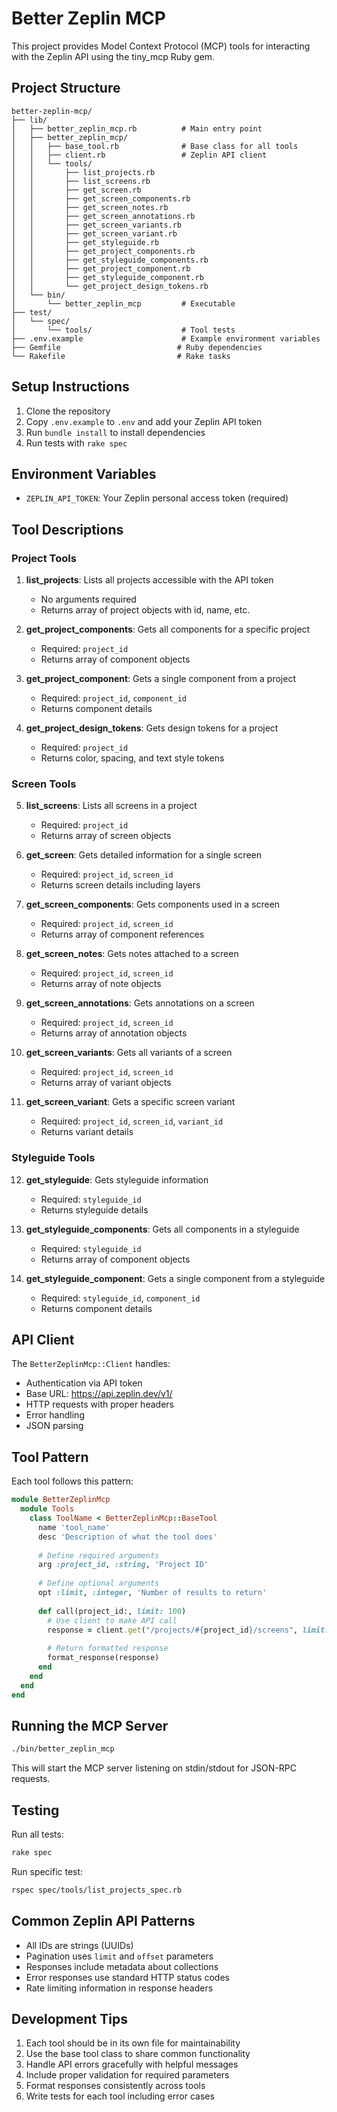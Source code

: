 # Better Zeplin MCP

This project provides Model Context Protocol (MCP) tools for interacting with the Zeplin API using the tiny_mcp Ruby gem.

## Project Structure

```
better-zeplin-mcp/
├── lib/
│   ├── better_zeplin_mcp.rb          # Main entry point
│   ├── better_zeplin_mcp/
│   │   ├── base_tool.rb              # Base class for all tools
│   │   ├── client.rb                 # Zeplin API client
│   │   └── tools/
│   │       ├── list_projects.rb
│   │       ├── list_screens.rb
│   │       ├── get_screen.rb
│   │       ├── get_screen_components.rb
│   │       ├── get_screen_notes.rb
│   │       ├── get_screen_annotations.rb
│   │       ├── get_screen_variants.rb
│   │       ├── get_screen_variant.rb
│   │       ├── get_styleguide.rb
│   │       ├── get_project_components.rb
│   │       ├── get_styleguide_components.rb
│   │       ├── get_project_component.rb
│   │       ├── get_styleguide_component.rb
│   │       └── get_project_design_tokens.rb
│   └── bin/
│       └── better_zeplin_mcp         # Executable
├── test/
│   └── spec/
│       └── tools/                    # Tool tests
├── .env.example                      # Example environment variables
├── Gemfile                          # Ruby dependencies
└── Rakefile                         # Rake tasks

```

## Setup Instructions

1. Clone the repository
2. Copy `.env.example` to `.env` and add your Zeplin API token
3. Run `bundle install` to install dependencies
4. Run tests with `rake spec`

## Environment Variables

- `ZEPLIN_API_TOKEN`: Your Zeplin personal access token (required)

## Tool Descriptions

### Project Tools

1. **list_projects**: Lists all projects accessible with the API token
   - No arguments required
   - Returns array of project objects with id, name, etc.

2. **get_project_components**: Gets all components for a specific project
   - Required: `project_id`
   - Returns array of component objects

3. **get_project_component**: Gets a single component from a project
   - Required: `project_id`, `component_id`
   - Returns component details

4. **get_project_design_tokens**: Gets design tokens for a project
   - Required: `project_id`
   - Returns color, spacing, and text style tokens

### Screen Tools

5. **list_screens**: Lists all screens in a project
   - Required: `project_id`
   - Returns array of screen objects

6. **get_screen**: Gets detailed information for a single screen
   - Required: `project_id`, `screen_id`
   - Returns screen details including layers

7. **get_screen_components**: Gets components used in a screen
   - Required: `project_id`, `screen_id`
   - Returns array of component references

8. **get_screen_notes**: Gets notes attached to a screen
   - Required: `project_id`, `screen_id`
   - Returns array of note objects

9. **get_screen_annotations**: Gets annotations on a screen
   - Required: `project_id`, `screen_id`
   - Returns array of annotation objects

10. **get_screen_variants**: Gets all variants of a screen
    - Required: `project_id`, `screen_id`
    - Returns array of variant objects

11. **get_screen_variant**: Gets a specific screen variant
    - Required: `project_id`, `screen_id`, `variant_id`
    - Returns variant details

### Styleguide Tools

12. **get_styleguide**: Gets styleguide information
    - Required: `styleguide_id`
    - Returns styleguide details

13. **get_styleguide_components**: Gets all components in a styleguide
    - Required: `styleguide_id`
    - Returns array of component objects

14. **get_styleguide_component**: Gets a single component from a styleguide
    - Required: `styleguide_id`, `component_id`
    - Returns component details

## API Client

The `BetterZeplinMcp::Client` handles:
- Authentication via API token
- Base URL: https://api.zeplin.dev/v1/
- HTTP requests with proper headers
- Error handling
- JSON parsing

## Tool Pattern

Each tool follows this pattern:

```ruby
module BetterZeplinMcp
  module Tools
    class ToolName < BetterZeplinMcp::BaseTool
      name 'tool_name'
      desc 'Description of what the tool does'
      
      # Define required arguments
      arg :project_id, :string, 'Project ID'
      
      # Define optional arguments
      opt :limit, :integer, 'Number of results to return'
      
      def call(project_id:, limit: 100)
        # Use client to make API call
        response = client.get("/projects/#{project_id}/screens", limit: limit)
        
        # Return formatted response
        format_response(response)
      end
    end
  end
end
```

## Running the MCP Server

```bash
./bin/better_zeplin_mcp
```

This will start the MCP server listening on stdin/stdout for JSON-RPC requests.

## Testing

Run all tests:
```bash
rake spec
```

Run specific test:
```bash
rspec spec/tools/list_projects_spec.rb
```

## Common Zeplin API Patterns

- All IDs are strings (UUIDs)
- Pagination uses `limit` and `offset` parameters
- Responses include metadata about collections
- Error responses use standard HTTP status codes
- Rate limiting information in response headers

## Development Tips

1. Each tool should be in its own file for maintainability
2. Use the base tool class to share common functionality
3. Handle API errors gracefully with helpful messages
4. Include proper validation for required parameters
5. Format responses consistently across tools
6. Write tests for each tool including error cases